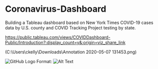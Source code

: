 # Coronavirus-Dashboard
Building a Tableau dashboard based on New York Times COVID-19 cases data by U.S. county and COVID Tracking Project testing by state.

https://public.tableau.com/views/COVIDDashboard-Public/Introduction?:display_count=y&:origin=viz_share_link

(C:\Users\ckelly\Downloads\Annotation 2020-05-07 131453.png)

![GitHub Logo](/images/logo.png)
Format: ![Alt Text](url)
